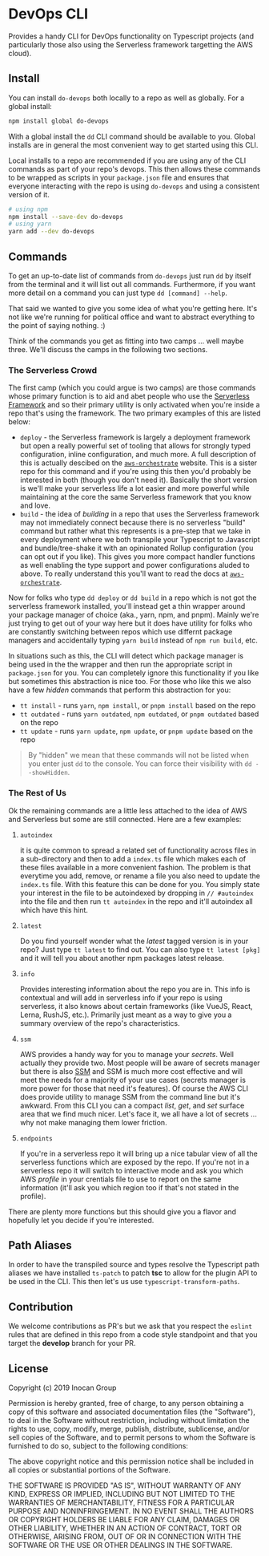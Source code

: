 # DevOps CLI

Provides a handy CLI for DevOps functionality on Typescript projects (and particularly those also using the Serverless framework targetting the AWS cloud).

## Install

You can install `do-devops` both locally to a repo as well as globally. For a global install:

```sh
npm install global do-devops
```

With a global install the `dd` CLI command should be available to you. Global installs are in general the most convenient way to get started using this CLI.

Local installs to a repo are recommended if you are using any of the CLI commands as part of your repo's devops. This then allows these commands to be wrapped as scripts in your `package.json` file and ensures that everyone interacting with the repo is using `do-devops` and using a consistent version of it.

```sh
# using npm
npm install --save-dev do-devops
# using yarn
yarn add --dev do-devops
```
## Commands

To get an up-to-date list of commands from `do-devops` just run `dd` by itself from the terminal and it will list out all commands. Furthermore, if you want more detail on a command you can just type `dd [command] --help`.

That said we wanted to give you some idea of what you're getting here. It's not like we're running for political office and want to abstract everything to the point of saying nothing. :)

Think of the commands you get as fitting into two camps ... well maybe three. We'll discuss the camps in the following two sections. 

### The Serverless Crowd

The first camp (which you could argue is two camps) are those commands whose primary function is to aid and abet people who use the [Serverless Framework](https://serverless.com) and so their primary utility is only activated when you're inside a repo that's using the framework. The two primary examples of this are listed below:

- `deploy` - the Serverless framework is largely a deployment framework but open a really powerful set of tooling that allows for strongly typed configuration, inline configuration, and much more. A full description of this is actually descibed on the [`aws-orchestrate`]() website. This is a sister repo for this command and if you're using this then you'd probably be interested in both (though you don't need it). Basically the short version is we'll make your serverless life a lot easier and more powerful while maintaining at the core the same Serverless framework that you know and love.
- `build` - the idea of _building_ in a repo that uses the Serverless framework may not immediately connect because there is no serverless "build" command but rather what this represents is a pre-step that we take in every deployment where we both transpile your Typescript to Javascript and bundle/tree-shake it with an opinionated Rollup configuration (you can opt out if you like). This gives you more compact handler functions as well enabling the type support and power configurations aluded to above. To really understand this you'll want to read the docs at [`aws-orchestrate`]().

Now for folks who type `dd deploy` or `dd build` in a repo which is not got the serverless framework installed, you'll instead get a thin wrapper around your package manager of choice (aka., yarn, npm, and pnpm). Mainly we're just trying to get out of your way here but it does have utility for folks who are constantly switching between repos which use differnt package managers and accidentally typing `yarn build` instead of `npm run build`, etc.

In situations such as this, the CLI will detect which package manager is being used in the the wrapper and then run the appropriate script in `package.json` for you. You can completely ignore this functionality if you like but sometimes this abstraction is nice too. For those who like this we also have a few _hidden_ commands that perform this abstraction for you:

- `tt install` - runs `yarn`, `npm install`, or `pnpm install` based on the repo
- `tt outdated` - runs `yarn outdated`, `npm outdated`, or `pnpm outdated` based on the repo
- `tt update` - runs `yarn update`, `npm update`, or `pnpm update` based on the repo

> By "hidden" we mean that these commands will not be listed when you enter just `dd` to the console. You can force their visibility with `dd --showHidden`.

### The Rest of Us

Ok the remaining commands are a little less attached to the idea of AWS and Serverless but some are still connected. Here are a few examples:

1. `autoindex`

    it is quite common to spread a related set of functionality across files in a sub-directory and then to add a `index.ts` file which makes each of these files available in a more convenient fashion. The problem is that everytime you add, remove, or rename a file you also need to update the `index.ts` file. With this feature this can be done for you. You simply state your interest in the file to be autoindexed by dropping in `// #autoindex` into the file and then run `tt autoindex` in the repo and it'll autoindex all which have this hint.

2. `latest` 

    Do you find yourself wonder what the _latest_ tagged version is in your repo? Just type `tt latest` to find out. You can also type `tt latest [pkg]` and it will tell you about another npm packages latest release.

3. `info`

    Provides interesting information about the repo you are in. This info is contextual and will add in serverless info if your repo is using serverless, it also knows about certain frameworks (like VueJS, React, Lerna, RushJS, etc.). Primarily just meant as a way to give you a summary overview of the repo's characteristics.

4. `ssm`

    AWS provides a handy way for you to manage your _secrets_. Well actually they provide two. Most people will be aware of secrets manager but there is also [SSM]() and SSM is much more cost effective and will meet the needs for a majority of your use cases (secrets manager is more power for those that need it's features). Of course the AWS CLI does provide utility to manage SSM from the command line but it's awkward. From this CLI you can a compact _list_, _get_, and _set_ surface area that we find much nicer. Let's face it, we all have a lot of secrets ... why not make managing them lower friction.

5. `endpoints`

    If you're in a serverless repo it will bring up a nice tabular view of all the serverless functions which are exposed by the repo. If you're not in a serverless repo it will switch to interactive mode and ask you which AWS _profile_ in your crentials file to use to report on the same information (it'll ask you which region too if that's not stated in the profile).

There are plenty more functions but this should give you a flavor and hopefully let you decide if you're interested.


## Path Aliases

In order to have the transpiled source and types resolve the Typescript path aliases we have installed `ts-patch` to patch **tsc** to allow for the plugin API to be used in the CLI. This then let's us use `typescript-transform-paths`.

## Contribution

We welcome contributions as PR's but we ask that you respect the `eslint` rules that are defined in this repo from a code style standpoint and that you target the **develop** branch for your PR.

## License

Copyright (c) 2019 Inocan Group

Permission is hereby granted, free of charge, to any person obtaining a copy of
this software and associated documentation files (the "Software"), to deal in
the Software without restriction, including without limitation the rights to
use, copy, modify, merge, publish, distribute, sublicense, and/or sell copies
of the Software, and to permit persons to whom the Software is furnished to do
so, subject to the following conditions:

The above copyright notice and this permission notice shall be included in all
copies or substantial portions of the Software.

THE SOFTWARE IS PROVIDED "AS IS", WITHOUT WARRANTY OF ANY KIND, EXPRESS OR
IMPLIED, INCLUDING BUT NOT LIMITED TO THE WARRANTIES OF MERCHANTABILITY,
FITNESS FOR A PARTICULAR PURPOSE AND NONINFRINGEMENT. IN NO EVENT SHALL THE
AUTHORS OR COPYRIGHT HOLDERS BE LIABLE FOR ANY CLAIM, DAMAGES OR OTHER
LIABILITY, WHETHER IN AN ACTION OF CONTRACT, TORT OR OTHERWISE, ARISING FROM,
OUT OF OR IN CONNECTION WITH THE SOFTWARE OR THE USE OR OTHER DEALINGS IN THE
SOFTWARE.
